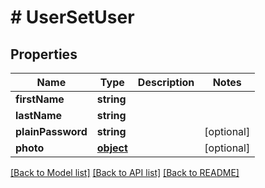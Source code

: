 # # UserSetUser

## Properties

Name | Type | Description | Notes
------------ | ------------- | ------------- | -------------
**firstName** | **string** |  | 
**lastName** | **string** |  | 
**plainPassword** | **string** |  | [optional] 
**photo** | [**object**](.md) |  | [optional] 

[[Back to Model list]](../../README.md#documentation-for-models) [[Back to API list]](../../README.md#documentation-for-api-endpoints) [[Back to README]](../../README.md)


